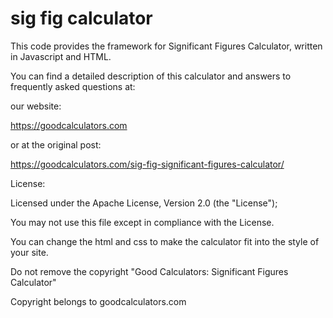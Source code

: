 # sig fig calculator

This code provides the framework for Significant Figures Calculator, written in Javascript and HTML.

You can find a detailed description of this calculator and answers to frequently asked questions at:

our website: 

https://goodcalculators.com 

or at the original post: 

https://goodcalculators.com/sig-fig-significant-figures-calculator/

License:

Licensed under the Apache License, Version 2.0 (the "License");
   
You may not use this file except in compliance with the License.
   
You can change the html and css to make the calculator fit into the style of your site.
   
Do not remove the copyright "Good Calculators: Significant Figures Calculator"
   
Copyright belongs to goodcalculators.com
